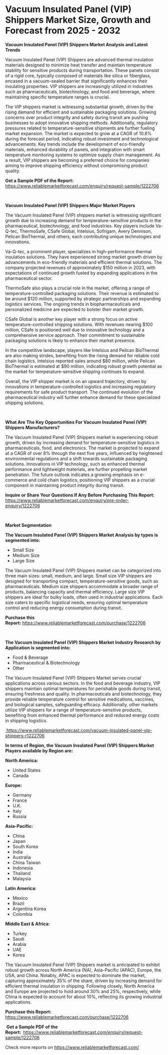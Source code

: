 <p><h1>Vacuum Insulated Panel (VIP) Shippers Market Size, Growth and Forecast from 2025 - 2032</h1></p><p><strong>Vacuum Insulated Panel (VIP) Shippers Market Analysis and Latest Trends</strong></p>
<p><p>Vacuum Insulated Panel (VIP) Shippers are advanced thermal insulation materials designed to minimize heat transfer and maintain temperature stability for sensitive products during transportation. These panels consist of a rigid core, typically composed of materials like silica or fiberglass, encased in a vacuum-sealed barrier that significantly enhances their insulating properties. VIP shippers are increasingly utilized in industries such as pharmaceuticals, biotechnology, and food and beverage, where maintaining specific temperature ranges is crucial.</p><p>The VIP shippers market is witnessing substantial growth, driven by the rising demand for efficient and sustainable packaging solutions. Growing concerns over product integrity and safety during transit are pushing businesses to adopt innovative shipping methods. Additionally, regulatory pressures related to temperature-sensitive shipments are further fueling market expansion. The market is expected to grow at a CAGR of 10.8% during the forecast period, indicating robust investment and technological advancements. Key trends include the development of eco-friendly materials, enhanced durability of panels, and integration with smart temperature monitoring systems to optimize supply chain management. As a result, VIP shippers are becoming a preferred choice for companies aiming to improve shipping efficiency without compromising product quality.</p></p>
<p><strong>Get a Sample PDF of the Report:&nbsp;</strong> <a href="https://www.reliablemarketforecast.com/enquiry/request-sample/1222706?utm_campaign=3252&utm_medium=2&utm_source=Github&utm_content=ia&utm_term=08032025&utm_id=vacuum-insulated-panel-vip-shippers">https://www.reliablemarketforecast.com/enquiry/request-sample/1222706</a></p>
<p>&nbsp;</p>
<p><strong>Vacuum Insulated Panel (VIP) Shippers Major Market Players</strong></p>
<p><p>The Vacuum Insulated Panel (VIP) shippers market is witnessing significant growth due to increasing demand for temperature-sensitive products in the pharmaceutical, biotechnology, and food industries. Key players include Va-Q-tec, ThermoSafe, CSafe Global, Intelsius, Sofrigam, Avery Dennison, Pelican BioThermal, and others, each contributing unique technologies and innovations.</p><p>Va-Q-tec, a prominent player, specializes in high-performance thermal insulation solutions. They have experienced strong market growth driven by advancements in eco-friendly materials and efficient thermal solutions. The company projected revenues of approximately $150 million in 2023, with expectations of continued growth fueled by expanding applications in the pharmaceutical sector.</p><p>ThermoSafe also plays a crucial role in the market, offering a range of temperature-controlled packaging solutions. Their revenue is estimated to be around $120 million, supported by strategic partnerships and expanding logistics services. The ongoing trends in biopharmaceuticals and personalized medicine are expected to bolster their market growth.</p><p>CSafe Global is another key player with a strong focus on active temperature-controlled shipping solutions. With revenues nearing $100 million, CSafe is positioned well due to innovative technology and a comprehensive service approach. Their commitment to sustainable packaging solutions is likely to enhance their market presence.</p><p>In the competitive landscape, players like Intelsius and Pelican BioThermal are also making strides, benefiting from the rising demand for reliable cold chain logistics. Intelsius reported sales around $80 million, while Pelican BioThermal is estimated at $90 million, indicating robust growth potential as the market for temperature-sensitive shipping continues to expand.</p><p>Overall, the VIP shipper market is on an upward trajectory, driven by innovations in temperature-controlled logistics and increasing regulatory requirements for safe product transport. The continued evolution of the pharmaceutical industry will further enhance demand for these specialized shipping solutions.</p></p>
<p>&nbsp;</p>
<p><strong>What Are The Key Opportunities For Vacuum Insulated Panel (VIP) Shippers Manufacturers?</strong></p>
<p><p>The Vacuum Insulated Panel (VIP) Shippers market is experiencing robust growth, driven by increasing demand for temperature-sensitive logistics in pharmaceuticals, food, and electronics. The market is projected to expand at a CAGR of over 8% through the next five years, influenced by heightened environmental regulations and a shift towards sustainable packaging solutions. Innovations in VIP technology, such as enhanced thermal performance and lightweight materials, are further propelling market penetration. The future outlook indicates a growing emphasis on e-commerce and cold chain logistics, positioning VIP shippers as a crucial component in maintaining product integrity during transit.</p></p>
<p><strong>Inquire or Share Your Questions If Any Before Purchasing This Report:</strong> <a href="https://www.reliablemarketforecast.com/enquiry/pre-order-enquiry/1222706?utm_campaign=3252&utm_medium=2&utm_source=Github&utm_content=ia&utm_term=08032025&utm_id=vacuum-insulated-panel-vip-shippers">https://www.reliablemarketforecast.com/enquiry/pre-order-enquiry/1222706</a></p>
<p>&nbsp;</p>
<p><strong>Market Segmentation</strong></p>
<p><strong>The Vacuum Insulated Panel (VIP) Shippers Market Analysis by types is segmented into:</strong></p>
<p><ul><li>Small Size</li><li>Medium Size</li><li>Large Size</li></ul></p>
<p><p>The Vacuum Insulated Panel (VIP) Shippers market can be categorized into three main sizes: small, medium, and large. Small size VIP shippers are designed for transporting compact, temperature-sensitive goods, such as pharmaceuticals. Medium size shippers accommodate a broader range of products, balancing capacity and thermal efficiency. Large size VIP shippers are ideal for bulky loads, often used in industrial applications. Each size caters to specific logistical needs, ensuring optimal temperature control and reducing energy consumption during transit.</p></p>
<p><strong>Purchase this Report:&nbsp;</strong><a href="https://www.reliablemarketforecast.com/purchase/1222706?utm_campaign=3252&utm_medium=2&utm_source=Github&utm_content=ia&utm_term=08032025&utm_id=vacuum-insulated-panel-vip-shippers">https://www.reliablemarketforecast.com/purchase/1222706</a></p>
<p>&nbsp;</p>
<p><strong>The Vacuum Insulated Panel (VIP) Shippers Market Industry Research by Application is segmented into:</strong></p>
<p><ul><li>Food & Beverage</li><li>Pharmaceutical & Biotechnology</li><li>Other</li></ul></p>
<p><p>The Vacuum Insulated Panel (VIP) Shippers Market serves crucial applications across various sectors. In the food and beverage industry, VIP shippers maintain optimal temperatures for perishable goods during transit, ensuring freshness and quality. In pharmaceuticals and biotechnology, they provide reliable temperature control for sensitive medications, vaccines, and biological samples, safeguarding efficacy. Additionally, other markets utilize VIP shippers for a range of temperature-sensitive products, benefiting from enhanced thermal performance and reduced energy costs in shipping logistics.</p></p>
<p><a href="https://www.reliablemarketforecast.com/vacuum-insulated-panel-vip-shippers-r1222706?utm_campaign=3252&utm_medium=2&utm_source=Github&utm_content=ia&utm_term=08032025&utm_id=vacuum-insulated-panel-vip-shippers">&nbsp;https://www.reliablemarketforecast.com/vacuum-insulated-panel-vip-shippers-r1222706</a></p>
<p><strong>In terms of Region, the Vacuum Insulated Panel (VIP) Shippers Market Players available by Region are:</strong></p>
<p>
    <p> <strong> North America: </strong>
        <ul>
            <li>United States</li>
            <li>Canada</li>
        </ul>
        </p> 
    <p> <strong> Europe: </strong>
        <ul>
            <li>Germany</li>
            <li>France</li>
            <li>U.K.</li>
            <li>Italy</li>
            <li>Russia</li>
        </ul>
        </p> 
    <p> <strong> Asia-Pacific: </strong>
        <ul>
            <li>China</li>
            <li>Japan</li>
            <li>South Korea</li>
            <li>India</li>
            <li>Australia</li>
            <li>China Taiwan</li>
            <li>Indonesia</li>
            <li>Thailand</li>
            <li>Malaysia</li>
        </ul>
        </p> 
    <p> <strong> Latin America: </strong>
        <ul>
            <li>Mexico</li>
            <li>Brazil</li>
            <li>Argentina Korea</li>
            <li>Colombia</li>
        </ul>
        </p> 
    <p> <strong> Middle East & Africa: </strong>
        <ul>
            <li>Turkey</li>
            <li>Saudi</li>
            <li>Arabia</li>
            <li>UAE</li>
            <li>Korea</li>
        </ul>
    </p>
    </p>
<p><p>The Vacuum Insulated Panel (VIP) Shippers market is anticipated to exhibit robust growth across North America (NA), Asia-Pacific (APAC), Europe, the USA, and China. Notably, APAC is expected to dominate the market, capturing approximately 35% of the share, driven by increasing demand for efficient thermal insulation in shipping. Following closely, North America and Europe are projected to hold around 30% and 25%, respectively, while China is expected to account for about 10%, reflecting its growing industrial applications.</p></p>
<p><strong>Purchase this Report: </strong><a href="https://www.reliablemarketforecast.com/purchase/1222706?utm_campaign=3252&utm_medium=2&utm_source=Github&utm_content=ia&utm_term=08032025&utm_id=vacuum-insulated-panel-vip-shippers">https://www.reliablemarketforecast.com/purchase/1222706</a></p>
<p>&nbsp;<strong>Get a Sample PDF of the Report:&nbsp;&nbsp;</strong><a href="https://www.reliablemarketforecast.com/enquiry/request-sample/1222706?utm_campaign=3252&utm_medium=2&utm_source=Github&utm_content=ia&utm_term=08032025&utm_id=vacuum-insulated-panel-vip-shippers">https://www.reliablemarketforecast.com/enquiry/request-sample/1222706</a></p>
<p><strong></strong></p>
<p>Check more reports on <a href="https://www.reliablemarketforecast.com/?utm_campaign=3252&utm_medium=2&utm_source=Github&utm_content=ia&utm_term=08032025&utm_id=vacuum-insulated-panel-vip-shippers">https://www.reliablemarketforecast.com/</a></p>